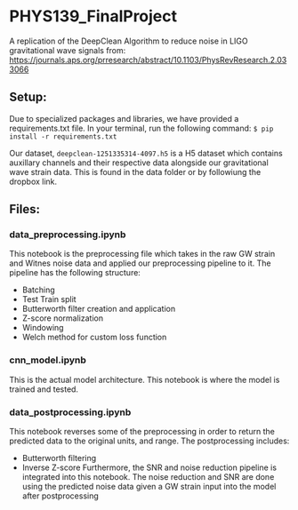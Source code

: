 # PHYS139_FinalProject
A replication of the DeepClean Algorithm to reduce noise in LIGO gravitational wave signals from: https://journals.aps.org/prresearch/abstract/10.1103/PhysRevResearch.2.033066


## Setup:
Due to specialized packages and libraries, we have provided a requirements.txt file.
In your terminal, run the following command:
`$ pip install -r requirements.txt`

Our dataset, `deepclean-1251335314-4097.h5` is a H5 dataset which contains auxillary channels and their respective data alongside our gravitational wave strain data. This is found in the data folder or by followiung the dropbox link. 


## Files:
### data_preprocessing.ipynb
This notebook is the preprocessing file which takes in the raw GW strain and Witnes noise data and applied our preprocessing pipeline to it. 
The pipeline has the following structure:
 - Batching
 - Test Train split
 - Butterworth filter creation and application
 - Z-score normalization
 - Windowing
 - Welch method for custom loss function
 
### cnn_model.ipynb
This is the actual model architecture. This notebook is where the model is trained and tested. 

### data_postprocessing.ipynb
This notebook reverses some of the preprocessing in order to return the predicted data to the original units, and range. The postprocessing includes:
 - Butterworth filtering
 - Inverse Z-score
Furthermore, the SNR and noise reduction pipeline is integrated into this notebook. The noise reduction and SNR are done using the predicted noise data given a GW strain input into the model after postprocessing
